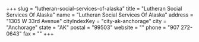 +++
slug = "lutheran-social-services-of-alaska"
title = "Lutheran Social Services Of Alaska"
name = "Lutheran Social Services Of Alaska"
address = "1305 W 33rd Avenue"
cityIndexKey = "city-ak-anchorage"
city = "Anchorage"
state = "AK"
postal = "99503"
website = ""
phone = "907 272-0643"
fax = ""
+++
